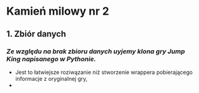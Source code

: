 # Kamień milowy nr 2

## 1. Zbiór danych
### *Ze względu na brak zbioru danych uyjemy klona gry Jump King napisanego w Pythonie.*
- Jest to łatwiejsze roziwązanie niż stworzenie wrappera pobierającego informacje z oryginalnej gry,
- 